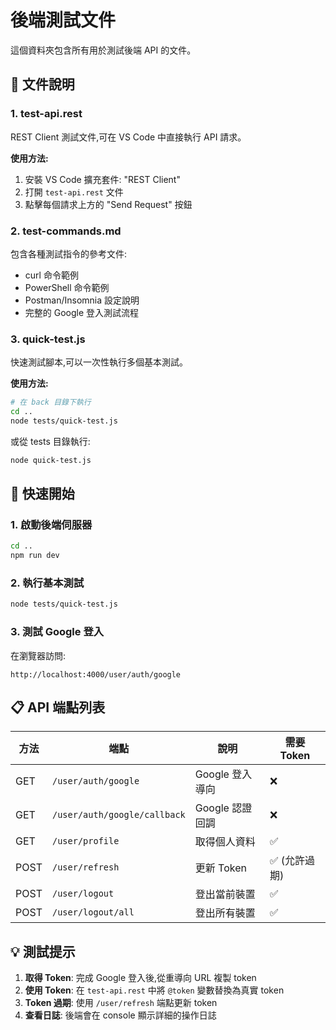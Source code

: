 # 後端測試文件

這個資料夾包含所有用於測試後端 API 的文件。

## 📁 文件說明

### 1. test-api.rest
REST Client 測試文件,可在 VS Code 中直接執行 API 請求。

**使用方法:**
1. 安裝 VS Code 擴充套件: "REST Client"
2. 打開 `test-api.rest` 文件
3. 點擊每個請求上方的 "Send Request" 按鈕

### 2. test-commands.md
包含各種測試指令的參考文件:
- curl 命令範例
- PowerShell 命令範例
- Postman/Insomnia 設定說明
- 完整的 Google 登入測試流程

### 3. quick-test.js
快速測試腳本,可以一次性執行多個基本測試。

**使用方法:**
```bash
# 在 back 目錄下執行
cd ..
node tests/quick-test.js
```

或從 tests 目錄執行:
```bash
node quick-test.js
```

## 🚀 快速開始

### 1. 啟動後端伺服器
```bash
cd ..
npm run dev
```

### 2. 執行基本測試
```bash
node tests/quick-test.js
```

### 3. 測試 Google 登入
在瀏覽器訪問:
```
http://localhost:4000/user/auth/google
```

## 📋 API 端點列表

| 方法 | 端點 | 說明 | 需要 Token |
|------|------|------|-----------|
| GET | `/user/auth/google` | Google 登入導向 | ❌ |
| GET | `/user/auth/google/callback` | Google 認證回調 | ❌ |
| GET | `/user/profile` | 取得個人資料 | ✅ |
| POST | `/user/refresh` | 更新 Token | ✅ (允許過期) |
| POST | `/user/logout` | 登出當前裝置 | ✅ |
| POST | `/user/logout/all` | 登出所有裝置 | ✅ |

## 💡 測試提示

1. **取得 Token**: 完成 Google 登入後,從重導向 URL 複製 token
2. **使用 Token**: 在 `test-api.rest` 中將 `@token` 變數替換為真實 token
3. **Token 過期**: 使用 `/user/refresh` 端點更新 token
4. **查看日誌**: 後端會在 console 顯示詳細的操作日誌
